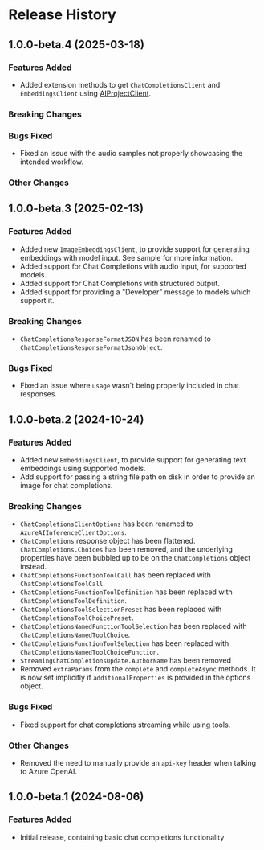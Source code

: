 # Release History

## 1.0.0-beta.4 (2025-03-18)

### Features Added

- Added extension methods to get `ChatCompletionsClient` and `EmbeddingsClient` using [AIProjectClient](https://learn.microsoft.com/dotnet/api/azure.ai.projects.aiprojectclient?view=azure-dotnet-preview).

### Breaking Changes

### Bugs Fixed

- Fixed an issue with the audio samples not properly showcasing the intended workflow.

### Other Changes

## 1.0.0-beta.3 (2025-02-13)

### Features Added

- Added new `ImageEmbeddingsClient`, to provide support for generating embeddings with model input. See sample for more information.
- Added support for Chat Completions with audio input, for supported models.
- Added support for Chat Completions with structured output.
- Added support for providing a "Developer" message to models which support it.

### Breaking Changes

- `ChatCompletionsResponseFormatJSON` has been renamed to `ChatCompletionsResponseFormatJsonObject`.

### Bugs Fixed

- Fixed an issue where `usage` wasn't being properly included in chat responses.

## 1.0.0-beta.2 (2024-10-24)

### Features Added
- Added new `EmbeddingsClient`, to provide support for generating text embeddings using supported models.
- Add support for passing a string file path on disk in order to provide an image for chat completions.

### Breaking Changes
- `ChatCompletionsClientOptions` has been renamed to `AzureAIInferenceClientOptions`.
- `ChatCompletions` response object has been flattened. `ChatCompletions.Choices` has been removed, and the underlying properties have been bubbled up to be on the `ChatCompletions` object instead.
- `ChatCompletionsFunctionToolCall` has been replaced with `ChatCompletionsToolCall`.
- `ChatCompletionsFunctionToolDefinition` has been replaced with `ChatCompletionsToolDefinition`.
- `ChatCompletionsToolSelectionPreset` has been replaced with `ChatCompletionsToolChoicePreset`.
- `ChatCompletionsNamedFunctionToolSelection` has been replaced with `ChatCompletionsNamedToolChoice`.
- `ChatCompletionsFunctionToolSelection` has been replaced with `ChatCompletionsNamedToolChoiceFunction`.
- `StreamingChatCompletionsUpdate.AuthorName` has been removed
- Removed `extraParams` from the `complete` and `completeAsync` methods. It is now set implicitly if `additionalProperties` is provided in the options object.

### Bugs Fixed
- Fixed support for chat completions streaming while using tools.

### Other Changes
- Removed the need to manually provide an `api-key` header when talking to Azure OpenAI.

## 1.0.0-beta.1 (2024-08-06)
### Features Added
- Initial release, containing basic chat completions functionality
